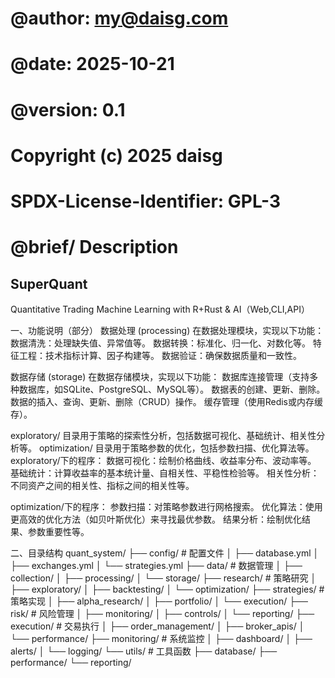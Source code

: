 # @author: my@daisg.com
# @date: 2025-10-21
# @version: 0.1
# Copyright (c) 2025 daisg
# SPDX-License-Identifier: GPL-3
# @brief/ Description
## SuperQuant
Quantitative Trading Machine Learning with R+Rust & AI（Web,CLI,API）

一、功能说明（部分）
数据处理 (processing)
在数据处理模块，实现以下功能：
数据清洗：处理缺失值、异常值等。
数据转换：标准化、归一化、对数化等。
特征工程：技术指标计算、因子构建等。
数据验证：确保数据质量和一致性。

数据存储 (storage)
在数据存储模块，实现以下功能：
数据库连接管理（支持多种数据库，如SQLite、PostgreSQL、MySQL等）。
数据表的创建、更新、删除。
数据的插入、查询、更新、删除（CRUD）操作。
缓存管理（使用Redis或内存缓存）。

exploratory/ 目录用于策略的探索性分析，包括数据可视化、基础统计、相关性分析等。
optimization/ 目录用于策略参数的优化，包括参数扫描、优化算法等。
exploratory/下的程序：
数据可视化：绘制价格曲线、收益率分布、波动率等。
基础统计：计算收益率的基本统计量、自相关性、平稳性检验等。
相关性分析：不同资产之间的相关性、指标之间的相关性等。

optimization/下的程序：
参数扫描：对策略参数进行网格搜索。
优化算法：使用更高效的优化方法（如贝叶斯优化）来寻找最优参数。
结果分析：绘制优化结果、参数重要性等。

二、目录结构
quant_system/
├── config/                 # 配置文件
│   ├── database.yml
│   ├── exchanges.yml
│   └── strategies.yml
├── data/                   # 数据管理
│   ├── collection/
│   ├── processing/
│   └── storage/
├── research/               # 策略研究
│   ├── exploratory/
│   ├── backtesting/
│   └── optimization/
├── strategies/             # 策略实现
│   ├── alpha_research/
│   ├── portfolio/
│   └── execution/
├── risk/                   # 风险管理
│   ├── monitoring/
│   ├── controls/
│   └── reporting/
├── execution/              # 交易执行
│   ├── order_management/
│   ├── broker_apis/
│   └── performance/
├── monitoring/             # 系统监控
│   ├── dashboard/
│   ├── alerts/
│   └── logging/
└── utils/                  # 工具函数
    ├── database/
    ├── performance/
    └── reporting/
